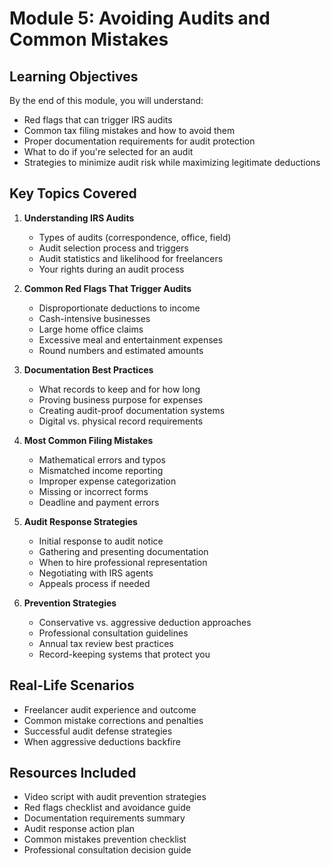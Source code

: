 # Module 5: Avoiding Audits and Common Mistakes

## Learning Objectives
By the end of this module, you will understand:
- Red flags that can trigger IRS audits
- Common tax filing mistakes and how to avoid them
- Proper documentation requirements for audit protection
- What to do if you're selected for an audit
- Strategies to minimize audit risk while maximizing legitimate deductions

## Key Topics Covered

1. **Understanding IRS Audits**
   - Types of audits (correspondence, office, field)
   - Audit selection process and triggers
   - Audit statistics and likelihood for freelancers
   - Your rights during an audit process

2. **Common Red Flags That Trigger Audits**
   - Disproportionate deductions to income
   - Cash-intensive businesses
   - Large home office claims
   - Excessive meal and entertainment expenses
   - Round numbers and estimated amounts

3. **Documentation Best Practices**
   - What records to keep and for how long
   - Proving business purpose for expenses
   - Creating audit-proof documentation systems
   - Digital vs. physical record requirements

4. **Most Common Filing Mistakes**
   - Mathematical errors and typos
   - Mismatched income reporting
   - Improper expense categorization
   - Missing or incorrect forms
   - Deadline and payment errors

5. **Audit Response Strategies**
   - Initial response to audit notice
   - Gathering and presenting documentation
   - When to hire professional representation
   - Negotiating with IRS agents
   - Appeals process if needed

6. **Prevention Strategies**
   - Conservative vs. aggressive deduction approaches
   - Professional consultation guidelines
   - Annual tax review best practices
   - Record-keeping systems that protect you

## Real-Life Scenarios
- Freelancer audit experience and outcome
- Common mistake corrections and penalties
- Successful audit defense strategies
- When aggressive deductions backfire

## Resources Included
- Video script with audit prevention strategies
- Red flags checklist and avoidance guide
- Documentation requirements summary
- Audit response action plan
- Common mistakes prevention checklist
- Professional consultation decision guide